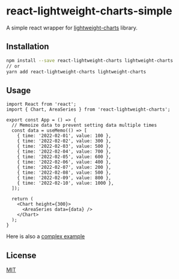 # react-lightweight-charts-simple

A simple react wrapper for [lightweight-charts](https://github.com/tradingview/lightweight-charts) library.

## Installation

```bash
npm install --save react-lightweight-charts lightweight-charts
// or
yarn add react-lightweight-charts lightweight-charts
```

## Usage

```tsx
import React from 'react';
import { Chart, AreaSeries } from 'react-lightweight-charts';

export const App = () => {
  // Memoize data to prevent setting data multiple times
  const data = useMemo(() => [
    { time: '2022-02-01', value: 100 },
    { time: '2022-02-02', value: 300 },
    { time: '2022-02-03', value: 500 },
    { time: '2022-02-04', value: 700 },
    { time: '2022-02-05', value: 600 },
    { time: '2022-02-06', value: 400 },
    { time: '2022-02-07', value: 200 },
    { time: '2022-02-08', value: 500 },
    { time: '2022-02-09', value: 800 },
    { time: '2022-02-10', value: 1000 },
  ]);

  return (
    <Chart height={300}>
      <AreaSeries data={data} />
    </Chart>
  );
}
```

Here is also a [complex example](./example/app/index.tsx)

## License
[MIT](./LICENSE)
